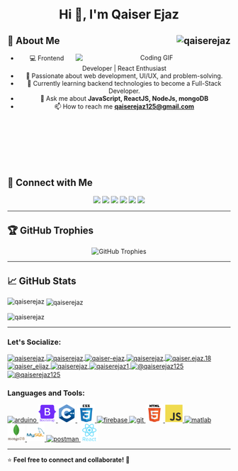 <h1 align="center">Hi 👋, I'm Qaiser Ejaz</h1>

 
 
## 🚀 About Me                <img src="https://komarev.com/ghpvc/?username=qaiserejaz&label=Profile%20views&color=0e75b6&style=flat" alt="qaiserejaz" align="right" />


<div align="center">
<img src="https://cdn.dribbble.com/users/1162077/screenshots/3848914/programmer.gif" width="350" alt="Coding GIF" align="right">
<!-- <img src="/Coding.gif" width="350" alt="Coding GIF" align="right"> -->
  
-   💻 Frontend Developer | React Enthusiast
-   🎯 Passionate about web development, UI/UX, and problem-solving.
-   🌱 Currently learning backend technologies to become a Full-Stack Developer.
- 💬 Ask me about **JavaScript, ReactJS, NodeJs, mongoDB**
- 📫 How to reach me **qaiserejaz125@gmail.com**
</div>

<br>
<br>
<br>
<br>
<br>
<br>

## 🔗 Connect with Me
<p align="center">
  <a href="https://www.linkedin.com/in/qaiserejaz" target="blank"><img src="https://img.shields.io/badge/LinkedIn-blue?style=for-the-badge&logo=linkedin"></a>
  <a href="https://github.com/qaiserejaz" target="blank"><img src="https://img.shields.io/badge/GitHub-black?style=for-the-badge&logo=github"></a>
  <a href="https://leetcode.com/qaiserejaz" target="blank"><img src="https://img.shields.io/badge/LeetCode-white?style=for-the-badge&logo=leetcode"></a>
  <a href="https://www.hackerrank.com/qaiserejaz" target="blank"><img src="https://img.shields.io/badge/HackerRank-white?style=for-the-badge&logo=hackerrank"></a>
  <a href="https://www.hackerearth.com/@qaiserejaz" target="blank"><img src="https://img.shields.io/badge/HackerEarth-blue?style=for-the-badge&logo=hackerearth"></a>
  <a href="https://x.com/qaisersidd" target="blank"><img src="https://img.shields.io/badge/X.Com-black?style=for-the-badge&logo=x" /></a>
</p>

---

## 🏆 GitHub Trophies
<p align="center">
  <img src="https://github-profile-trophy.vercel.app/?username=qaiserejaz&theme=onedark&margin-w=15" alt="GitHub Trophies" />
</p>

---

## 📈 GitHub Stats
<p><img align="left" src="https://github-readme-stats.vercel.app/api/top-langs?username=qaiserejaz&show_icons=true&theme=tokyonight&locale=en&layout=compact" alt="qaiserejaz" /></p>
<p>&nbsp;<img align="center" src="https://github-readme-stats.vercel.app/api?username=qaiserejaz&show_icons=true&theme=tokyonight&locale=en" alt="qaiserejaz" /></p>
<!-- <p><img align="center" src="https://github-readme-streak-stats.herokuapp.com/?user=qaiserejaz&" alt="qaiserejaz" /></p> -->
<p><img align="center" src="https://github-readme-streak-stats.herokuapp.com/?user=qaiserejaz&currStreakNum=F79C42&sideNums=F79C42&dates=F79C42&background=1D1F2D&border_radius=5" alt="qaiserejaz" /></p>

---

<h3 align="left">Let's Socialize:</h3>
<p align="left">
  <a href="https://codepen.io/qaiserejaz" target="blank">
    <img align="center" src="https://raw.githubusercontent.com/rahuldkjain/github-profile-readme-generator/master/src/images/icons/Social/codepen.svg" alt="qaiserejaz" height="30" width="40" />
  </a>
  <a href="https://dev.to/qaiserejaz" target="blank">
    <img align="center" src="https://raw.githubusercontent.com/rahuldkjain/github-profile-readme-generator/master/src/images/icons/Social/devto.svg" alt="qaiserejaz" height="30" width="40" />
  </a>
  <a href="https://stackoverflow.com/users/qaiser-ejaz" target="blank">
    <img align="center" src="https://raw.githubusercontent.com/rahuldkjain/github-profile-readme-generator/master/src/images/icons/Social/stack-overflow.svg" alt="qaiser-ejaz" height="30" width="40" />
  </a>
  <a href="https://kaggle.com/qaiserejaz" target="blank">
    <img align="center" src="https://raw.githubusercontent.com/rahuldkjain/github-profile-readme-generator/master/src/images/icons/Social/kaggle.svg" alt="qaiserejaz" height="30" width="40" />
  </a>
  <a href="https://fb.com/qaiser.ejaz.18" target="blank">
    <img align="center" src="https://raw.githubusercontent.com/rahuldkjain/github-profile-readme-generator/master/src/images/icons/Social/facebook.svg" alt="qaiser.ejaz.18" height="30" width="40" />
  </a>
  <a href="https://instagram.com/qaiser_eijaz" target="blank">
    <img align="center" src="https://raw.githubusercontent.com/rahuldkjain/github-profile-readme-generator/master/src/images/icons/Social/instagram.svg" alt="qaiser_eijaz" height="30" width="40" />
  </a>
  <a href="https://dribbble.com/qaiserejaz" target="blank">
    <img align="center" src="https://raw.githubusercontent.com/rahuldkjain/github-profile-readme-generator/master/src/images/icons/Social/dribbble.svg" alt="qaiserejaz" height="30" width="40" />
  </a>
  <a href="https://www.behance.net/qaiserejaz1" target="blank">
    <img align="center" src="https://raw.githubusercontent.com/rahuldkjain/github-profile-readme-generator/master/src/images/icons/Social/behance.svg" alt="qaiserejaz1" height="30" width="40" />
  </a>
  <a href="https://hashnode.com/@qaiserejaz125" target="blank">
    <img align="center" src="https://raw.githubusercontent.com/rahuldkjain/github-profile-readme-generator/master/src/images/icons/Social/hashnode.svg" alt="@qaiserejaz125" height="30" width="40" />
  </a>
  <a href="https://medium.com/@qaiserejaz125" target="blank">
    <img align="center" src="https://raw.githubusercontent.com/rahuldkjain/github-profile-readme-generator/master/src/images/icons/Social/medium.svg" alt="@qaiserejaz125" height="30" width="40" />
  </a>
</p>

<h3 align="left">Languages and Tools:</h3>
<p align="left"> 
  <a href="https://www.arduino.cc/" target="_blank" rel="noreferrer"> <img src="https://cdn.worldvectorlogo.com/logos/arduino-1.svg" alt="arduino" width="40" height="40"/> </a> 
  <a href="https://getbootstrap.com" target="_blank" rel="noreferrer"> <img src="https://raw.githubusercontent.com/devicons/devicon/master/icons/bootstrap/bootstrap-plain-wordmark.svg" alt="bootstrap" width="40" height="40"/> </a> 
  <a href="https://www.w3schools.com/cpp/" target="_blank" rel="noreferrer"> <img src="https://raw.githubusercontent.com/devicons/devicon/master/icons/cplusplus/cplusplus-original.svg" alt="cplusplus" width="40" height="40"/> </a> 
  <a href="https://www.w3schools.com/css/" target="_blank" rel="noreferrer"> <img src="https://raw.githubusercontent.com/devicons/devicon/master/icons/css3/css3-original-wordmark.svg" alt="css3" width="40" height="40"/> </a> 
  <a href="https://firebase.google.com/" target="_blank" rel="noreferrer"> <img src="https://www.vectorlogo.zone/logos/firebase/firebase-icon.svg" alt="firebase" width="40" height="40"/> </a> 
  <a href="https://git-scm.com/" target="_blank" rel="noreferrer"> <img src="https://www.vectorlogo.zone/logos/git-scm/git-scm-icon.svg" alt="git" width="40" height="40"/> </a> 
  <a href="https://www.w3.org/html/" target="_blank" rel="noreferrer"> <img src="https://raw.githubusercontent.com/devicons/devicon/master/icons/html5/html5-original-wordmark.svg" alt="html5" width="40" height="40"/> </a> 
  <a href="https://developer.mozilla.org/en-US/docs/Web/JavaScript" target="_blank" rel="noreferrer"> 
    <img src="https://raw.githubusercontent.com/devicons/devicon/master/icons/javascript/javascript-original.svg" alt="javascript" width="40" height="40"/> 
  </a> 
  <a href="https://www.mathworks.com/" target="_blank" rel="noreferrer"> <img src="https://upload.wikimedia.org/wikipedia/commons/2/21/Matlab_Logo.png" alt="matlab" width="40" height="40"/> </a> 
  <a href="https://www.mongodb.com/" target="_blank" rel="noreferrer"> <img src="https://raw.githubusercontent.com/devicons/devicon/master/icons/mongodb/mongodb-original-wordmark.svg" alt="mongodb" width="40" height="40"/> </a> 
  <a href="https://www.mysql.com/" target="_blank" rel="noreferrer"> <img src="https://raw.githubusercontent.com/devicons/devicon/master/icons/mysql/mysql-original-wordmark.svg" alt="mysql" width="40" height="40"/> </a> 
  <a href="https://postman.com" target="_blank" rel="noreferrer"> <img src="https://www.vectorlogo.zone/logos/getpostman/getpostman-icon.svg" alt="postman" width="40" height="40"/> </a> 
  <a href="https://reactjs.org/" target="_blank" rel="noreferrer"> <img src="https://raw.githubusercontent.com/devicons/devicon/master/icons/react/react-original-wordmark.svg" alt="react" width="40" height="40"/> </a> 
</p>

---

⭐ **Feel free to connect and collaborate!** 🚀

